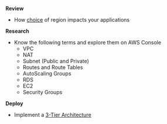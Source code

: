 **Review** 
* How [choice](https://aws.amazon.com/blogs/architecture/what-to-consider-when-selecting-a-region-for-your-workloads/) of region impacts your applications

**Research**
* Know the following terms and explore them on AWS Console
  * VPC
  * NAT
  * Subnet (Public and Private)
  * Routes and Route Tables
  * AutoScaling Groups
  * RDS
  * EC2
  * Security Groups

**Deploy**
* Implement a [3-Tier Architecture](https://towardsaws.com/building-a-3-tier-architecture-from-scratch-using-aws-console-c26caa4970d2) 


